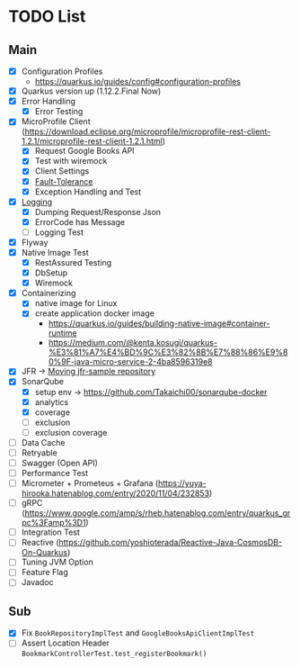 # TODO List

## Main
- [x] Configuration Profiles
    - https://quarkus.io/guides/config#configuration-profiles
- [x] Quarkus version up (1.12.2.Final Now)
- [x] Error Handling
    - [x] Error Testing
- [x] MicroProfile Client (https://download.eclipse.org/microprofile/microprofile-rest-client-1.2.1/microprofile-rest-client-1.2.1.html)
    - [x] Request Google Books API
    - [x] Test with wiremock
    - [x] Client Settings
    - [x] [Fault-Tolerance](https://quarkus.io/guides/microprofile-fault-tolerance)
    - [x] Exception Handling and Test
- [x] [Logging](https://quarkus.io/guides/logging)
    - [x] Dumping Request/Response Json
    - [x] ErrorCode has Message
    - [ ] Logging Test
- [x] Flyway
- [x] Native Image Test
    - [x] RestAssured Testing
    - [x] DbSetup
    - [x] Wiremock
- [x] Containerizing
    - [x] native image for Linux
    - [x] create application docker image 
        - https://quarkus.io/guides/building-native-image#container-runtime
        - https://medium.com/@kenta.kosugi/quarkus-%E3%81%A7%E4%BD%9C%E3%82%8B%E7%88%86%E9%80%9F-java-micro-service-2-4ba8596319e8
- [x] JFR → [Moving jfr-sample repository](https://github.com/Takaichi00/jfr-sample)
- [x] SonarQube
    - [x] setup env → https://github.com/Takaichi00/sonarqube-docker
    - [x] analytics
    - [x] coverage
    - [ ] exclusion
    - [ ] exclusion coverage
- [ ] Data Cache
- [ ] Retryable
- [ ] Swagger (Open API)
- [ ] Performance Test
- [ ] Micrometer + Prometeus + Grafana (https://yuya-hirooka.hatenablog.com/entry/2020/11/04/232853)
- [ ] gRPC (https://www.google.com/amp/s/rheb.hatenablog.com/entry/quarkus_grpc%3Famp%3D1)
- [ ] Integration Test
- [ ] Reactive (https://github.com/yoshioterada/Reactive-Java-CosmosDB-On-Quarkus)
- [ ] Tuning JVM Option 
- [ ] Feature Flag
- [ ] Javadoc

## Sub
- [x] Fix `BookRepositoryImplTest` and `GoogleBooksApiClientImplTest`
- [ ] Assert Location Header `BookmarkControllerTest.test_registerBookmark()`
